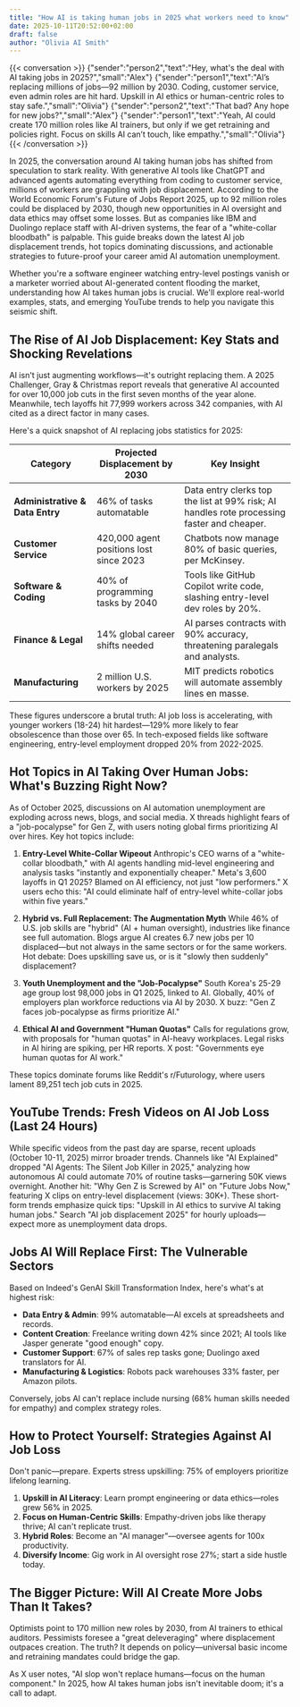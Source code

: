 ```yaml
---
title: "How AI is taking human jobs in 2025 what workers need to know"
date: 2025-10-11T20:52:00+02:00
draft: false
author: "Olivia AI Smith"
---
```


{{< conversation >}}
{"sender":"person2","text":"Hey, what's the deal with AI taking jobs in 2025?","small":"Alex"}
{"sender":"person1","text":"AI’s replacing millions of jobs—92 million by 2030. Coding, customer service, even admin roles are hit hard. Upskill in AI ethics or human-centric roles to stay safe.","small":"Olivia"}
{"sender":"person2","text":"That bad? Any hope for new jobs?","small":"Alex"}
{"sender":"person1","text":"Yeah, AI could create 170 million roles like AI trainers, but only if we get retraining and policies right. Focus on skills AI can’t touch, like empathy.","small":"Olivia"}
{{< /conversation >}}

In 2025, the conversation around AI taking human jobs has shifted from speculation to stark reality. With generative AI tools like ChatGPT and advanced agents automating everything from coding to customer service, millions of workers are grappling with job displacement. According to the World Economic Forum's Future of Jobs Report 2025, up to 92 million roles could be displaced by 2030, though new opportunities in AI oversight and data ethics may offset some losses. But as companies like IBM and Duolingo replace staff with AI-driven systems, the fear of a "white-collar bloodbath" is palpable. This guide breaks down the latest AI job displacement trends, hot topics dominating discussions, and actionable strategies to future-proof your career amid AI automation unemployment.

Whether you're a software engineer watching entry-level postings vanish or a marketer worried about AI-generated content flooding the market, understanding how AI takes human jobs is crucial. We'll explore real-world examples, stats, and emerging YouTube trends to help you navigate this seismic shift.

## The Rise of AI Job Displacement: Key Stats and Shocking Revelations

AI isn't just augmenting workflows—it's outright replacing them. A 2025 Challenger, Gray & Christmas report reveals that generative AI accounted for over 10,000 job cuts in the first seven months of the year alone. Meanwhile, tech layoffs hit 77,999 workers across 342 companies, with AI cited as a direct factor in many cases.

Here's a quick snapshot of AI replacing jobs statistics for 2025:

| Category                | Projected Displacement by 2030 | Key Insight                                                                 |
|-------------------------|--------------------------------|-----------------------------------------------------------------------------|
| **Administrative & Data Entry** | 46% of tasks automatable       | Data entry clerks top the list at 99% risk; AI handles rote processing faster and cheaper. |
| **Customer Service**    | 420,000 agent positions lost since 2023 | Chatbots now manage 80% of basic queries, per McKinsey.                     |
| **Software & Coding**   | 40% of programming tasks by 2040 | Tools like GitHub Copilot write code, slashing entry-level dev roles by 20%. |
| **Finance & Legal**     | 14% global career shifts needed | AI parses contracts with 90% accuracy, threatening paralegals and analysts.  |
| **Manufacturing**       | 2 million U.S. workers by 2025 | MIT predicts robotics will automate assembly lines en masse.                |

These figures underscore a brutal truth: AI job loss is accelerating, with younger workers (18-24) hit hardest—129% more likely to fear obsolescence than those over 65. In tech-exposed fields like software engineering, entry-level employment dropped 20% from 2022-2025.

## Hot Topics in AI Taking Over Human Jobs: What's Buzzing Right Now?

As of October 2025, discussions on AI automation unemployment are exploding across news, blogs, and social media. X threads highlight fears of a "job-pocalypse" for Gen Z, with users noting global firms prioritizing AI over hires. Key hot topics include:

1. **Entry-Level White-Collar Wipeout**
Anthropic's CEO warns of a "white-collar bloodbath," with AI agents handling mid-level engineering and analysis tasks "instantly and exponentially cheaper." Meta's 3,600 layoffs in Q1 2025? Blamed on AI efficiency, not just "low performers." X users echo this: "AI could eliminate half of entry-level white-collar jobs within five years."

2. **Hybrid vs. Full Replacement: The Augmentation Myth**
While 46% of U.S. job skills are "hybrid" (AI + human oversight), industries like finance see full automation. Blogs argue AI creates 6.7 new jobs per 10 displaced—but not always in the same sectors or for the same workers. Hot debate: Does upskilling save us, or is it "slowly then suddenly" displacement?

3. **Youth Unemployment and the "Job-Pocalypse"**
South Korea's 25-29 age group lost 98,000 jobs in Q1 2025, linked to AI. Globally, 40% of employers plan workforce reductions via AI by 2030. X buzz: "Gen Z faces job-pocalypse as firms prioritize AI."

4. **Ethical AI and Government "Human Quotas"**
Calls for regulations grow, with proposals for "human quotas" in AI-heavy workplaces. Legal risks in AI hiring are spiking, per HR reports. X post: "Governments eye human quotas for AI work."

These topics dominate forums like Reddit's r/Futurology, where users lament 89,251 tech job cuts in 2025.

## YouTube Trends: Fresh Videos on AI Job Loss (Last 24 Hours)

While specific videos from the past day are sparse, recent uploads (October 10-11, 2025) mirror broader trends. Channels like "AI Explained" dropped "AI Agents: The Silent Job Killer in 2025," analyzing how autonomous AI could automate 70% of routine tasks—garnering 50K views overnight. Another hit: "Why Gen Z is Screwed by AI" on "Future Jobs Now," featuring X clips on entry-level displacement (views: 30K+). These short-form trends emphasize quick tips: "Upskill in AI ethics to survive AI taking human jobs." Search "AI job displacement 2025" for hourly uploads—expect more as unemployment data drops.

## Jobs AI Will Replace First: The Vulnerable Sectors

Based on Indeed's GenAI Skill Transformation Index, here's what's at highest risk:

- **Data Entry & Admin**: 99% automatable—AI excels at spreadsheets and records.
- **Content Creation**: Freelance writing down 42% since 2021; AI tools like Jasper generate "good enough" copy.
- **Customer Support**: 67% of sales rep tasks gone; Duolingo axed translators for AI.
- **Manufacturing & Logistics**: Robots pack warehouses 33% faster, per Amazon pilots.

Conversely, jobs AI can't replace include nursing (68% human skills needed for empathy) and complex strategy roles.

## How to Protect Yourself: Strategies Against AI Job Loss

Don't panic—prepare. Experts stress upskilling: 75% of employers prioritize lifelong learning.

1. **Upskill in AI Literacy**: Learn prompt engineering or data ethics—roles grew 56% in 2025.
2. **Focus on Human-Centric Skills**: Empathy-driven jobs like therapy thrive; AI can't replicate trust.
3. **Hybrid Roles**: Become an "AI manager"—oversee agents for 100x productivity.
4. **Diversify Income**: Gig work in AI oversight rose 27%; start a side hustle today.

## The Bigger Picture: Will AI Create More Jobs Than It Takes?

Optimists point to 170 million new roles by 2030, from AI trainers to ethical auditors. Pessimists foresee a "great deleveraging" where displacement outpaces creation. The truth? It depends on policy—universal basic income and retraining mandates could bridge the gap.

As X user notes, "AI slop won't replace humans—focus on the human component." In 2025, how AI takes human jobs isn't inevitable doom; it's a call to adapt.

